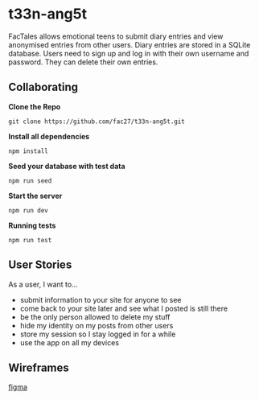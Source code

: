 # t33n-ang5t

FacTales allows emotional teens to submit diary entries and view anonymised entries from other users. Diary entries are stored in a SQLite database. Users need to sign up and log in with their own username and password. They can delete their own entries.

## Collaborating

**Clone the Repo**
```
git clone https://github.com/fac27/t33n-ang5t.git
```
**Install all dependencies**
```
npm install
```
**Seed your database with test data**
```
npm run seed
```

**Start the server**
```
npm run dev
```

**Running tests**
```
npm run test
```

## User Stories

As a user, I want to...

- submit information to your site for anyone to see
- come back to your site later and see what I posted is still there
- be the only person allowed to delete my stuff
- hide my identity on my posts from other users
- store my session so I stay logged in for a while
- use the app on all my devices

## Wireframes

[figma](https://www.figma.com/file/ghkJFnIZC3NPK1788j7HK9/Untitled?type=design&node-id=0%3A1&t=GkywJHyUM72xRNx8-1)
